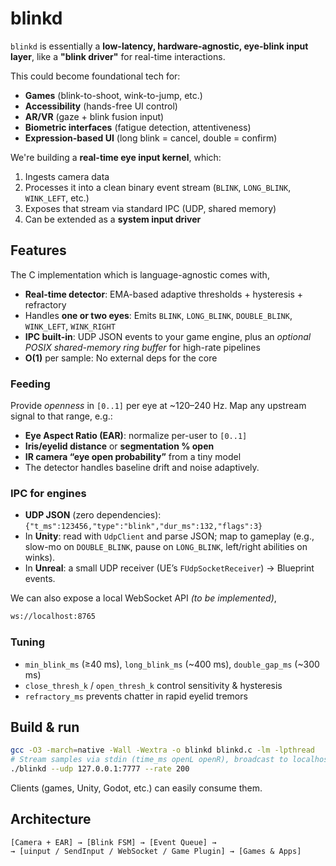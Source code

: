 # blinkd

`blinkd` is essentially a **low-latency, hardware-agnostic, eye-blink input layer**, like a **"blink driver"** for real-time interactions.

This could become foundational tech for:

* **Games** (blink-to-shoot, wink-to-jump, etc.)
* **Accessibility** (hands-free UI control)
* **AR/VR** (gaze + blink fusion input)
* **Biometric interfaces** (fatigue detection, attentiveness)
* **Expression-based UI** (long blink = cancel, double = confirm)

We're building a **real-time eye input kernel**, which:

1. Ingests camera data
2. Processes it into a clean binary event stream (`BLINK`, `LONG_BLINK`, `WINK_LEFT`, etc.)
3. Exposes that stream via standard IPC (UDP, shared memory)
4. Can be extended as a **system input driver**

## Features

The C implementation which is language-agnostic comes with,

- **Real-time detector**: EMA-based adaptive thresholds + hysteresis + refractory
- Handles **one or two eyes**: Emits `BLINK`, `LONG_BLINK`, `DOUBLE_BLINK`, `WINK_LEFT`, `WINK_RIGHT`
- **IPC built-in**: UDP JSON events to your game engine, plus an _optional POSIX shared-memory ring buffer_ for high-rate pipelines
- **O(1)** per sample: No external deps for the core

### Feeding

Provide _openness_ in `[0..1]` per eye at ~120–240 Hz. Map any upstream signal to that range, e.g.:

- **Eye Aspect Ratio (EAR)**: normalize per-user to `[0..1]`
- **Iris/eyelid distance** or **segmentation % open**
- **IR camera “eye open probability”** from a tiny model
- The detector handles baseline drift and noise adaptively.

### IPC for engines

* **UDP JSON** (zero dependencies):
  `{"t_ms":123456,"type":"blink","dur_ms":132,"flags":3}`
* In **Unity**: read with `UdpClient` and parse JSON; map to gameplay (e.g., slow-mo on `DOUBLE_BLINK`, pause on `LONG_BLINK`, left/right abilities on winks).
* In **Unreal**: a small UDP receiver (UE’s `FUdpSocketReceiver`) → Blueprint events.

We can also expose a local WebSocket API _(to be implemented)_,

```bash
ws://localhost:8765
```

### Tuning

* `min_blink_ms` (≥40 ms), `long_blink_ms` (\~400 ms), `double_gap_ms` (\~300 ms)
* `close_thresh_k` / `open_thresh_k` control sensitivity & hysteresis
* `refractory_ms` prevents chatter in rapid eyelid tremors

## Build & run

```bash
gcc -O3 -march=native -Wall -Wextra -o blinkd blinkd.c -lm -lpthread
# Stream samples via stdin (time_ms openL openR), broadcast to localhost:7777
./blinkd --udp 127.0.0.1:7777 --rate 200
```

Clients (games, Unity, Godot, etc.) can easily consume them.

## Architecture

```
[Camera + EAR] → [Blink FSM] → [Event Queue] → 
→ [uinput / SendInput / WebSocket / Game Plugin] → [Games & Apps]
```
